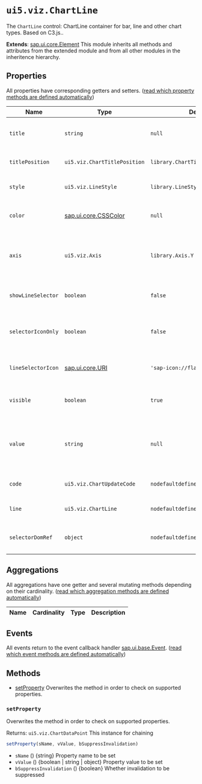 # `ui5.viz.ChartLine`
The <code>ChartLine</code> control: ChartLine container for bar, line and other chart types. Based on C3.js..

**Extends**: [sap.ui.core.Element](https://openui5.hana.ondemand.com/#/api/sap.ui.core.Element) This module inherits all methods and attributes from the extended module and from all other modules in the inheritence hierarchy.


## Properties
All properties have corresponding getters and setters. ([read which property methods are defined automatically](https://sapui5.hana.ondemand.com/#/api/sap.ui.base.ManagedObject))

| Name | Type | Default | Description |
| --- | --- | --- | --- |
| `title` | `string` | `null` | Sets the ttitleext of the ChartLine |
| `titlePosition` | `ui5.viz.ChartTitlePosition` | `library.ChartTitlePosition.Start` | Sets the position of the title |
| `style` | `ui5.viz.LineStyle` | `library.LineStyle.Default` | Sets the style of the line |
| `color` | [sap.ui.core.CSSColor](https://openui5.hana.ondemand.com/#/api/sap.ui.core.CSSColor) | `null` | Sets a custom color for the line |
| `axis` | `ui5.viz.Axis` | `library.Axis.Y` | Sets the referenced y axis the line value property is related to |
| `showLineSelector` | `boolean` | `false` | Sets the visibility of a line selector. |
| `selectorIconOnly` | `boolean` | `false` | Sets if only icon or icon with circle should be displayed. |
| `lineSelectorIcon` | [sap.ui.core.URI](https://openui5.hana.ondemand.com/#/api/sap.ui.core.URI) | `'sap-icon://flag'` | Sets the the icon for the line selector. |
| `visible` | `boolean` | `true` | Sets visibility of the element. |
| `value` | `string` | `null` | Sets value that is matching a position on the assigned axis |
| `code` | `ui5.viz.ChartUpdateCode` | `nodefaultdefined` | Chart update event code. |
| `line` | `ui5.viz.ChartLine` | `nodefaultdefined` | Chart line that was clicked. |
| `selectorDomRef` | `object` | `nodefaultdefined` | Dom reference of line selector. |

## Aggregations
All aggregations have one getter and several mutating methods depending on their cardinality. ([read which aggregation methods are defined automatically](https://sapui5.hana.ondemand.com/#/api/sap.ui.base.ManagedObject))

| Name | Cardinality | Type | Description |
| --- | --- | --- | --- |

## Events
All events return to the event callback handler [sap.ui.base.Event](https://openui5.hana.ondemand.com/#/api/sap.ui.base.Event). ([read which event methods are defined automatically](https://sapui5.hana.ondemand.com/#/api/sap.ui.base.ManagedObject))


## Methods
* <a href="#setProperty">setProperty</a> Overwrites the method in order to check on supported properties.

<a name="setProperty"></a>

### `setProperty`
Overwrites the method in order to check on supported properties.

Returns: `ui5.viz.ChartDataPoint` This instance for chaining
```js
setProperty(sName, vValue, bSuppressInvalidation)
```
* `sName` () {string} Property name to be set
* `vValue` () {boolean | string | object} Property value to be set
* `bSuppressInvalidation` () {boolean} Whether invalidation to be suppressed


